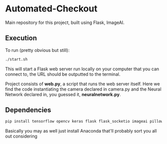 # Automated-Checkout
Main repository for this project, built using Flask, ImageAI.

## Execution
To run (pretty obvious but still):
```bash
./start.sh
```
This will start a Flask web server run locally on your computer that you can connect to, the URL should be outputted to the terminal.

Project consists of **web.py**, a script that runs the web server itself. Here we find the code instantiating the camera declared in camera.py and the Neural Network declared in, you guessed it, **neuralnetwork.py**. 

## Dependencies
```bash
pip install tensorflow opencv keras flask flask_socketio imageai pillow numpy
```
Basically you may as well just install Anaconda that'll probably sort you all out considering
